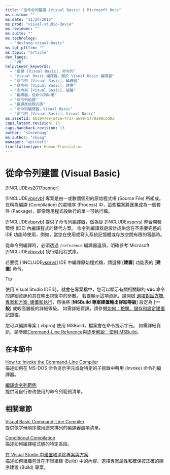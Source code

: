```yaml
---
title: "從命令列建置 (Visual Basic) | Microsoft Docs"
ms.custom: ""
ms.date: "11/24/2016"
ms.prod: "visual-studio-dev14"
ms.reviewer: ""
ms.suite: ""
ms.technology: 
  - "devlang-visual-basic"
ms.tgt_pltfrm: ""
ms.topic: "article"
dev_langs: 
  - "VB"
helpviewer_keywords: 
  - "組建 [Visual Basic]，命令列"
  - "Visual Basic 編譯器，關於 Visual Basic 編譯器"
  - "命令列 [Visual Basic]，編譯器"
  - "命令列 [Visual Basic]，建置"
  - "命令列 [Visual Basic]，組建"
  - "編譯器，從命令列叫用"
  - "命令列組建"
  - "編譯原始程式碼"
  - "命令列編譯器，Visual Basic"
  - "命令列 [Visual Basic]，Visual Basic"
ms.assetid: e61947e9-a42e-4717-a699-5f70a98cdd03
caps.latest.revision: 13
caps.handback.revision: 13
author: "stevehoag"
ms.author: "shoag"
manager: "wpickett"
translationtype: Human Translation
---
```

# 從命令列建置 (Visual Basic)
[!INCLUDE[vs2017banner](../../../csharp/includes/vs2017banner.md)]

[!INCLUDE[vbprvb](../../../csharp/programming-guide/concepts/linq/includes/vbprvb_md.md)] 專案是由一或數個個別的原始程式檔 \(Source File\) 所組成。  在稱為編譯 \(Compilation\) 的處理序 \(Process\) 中，這些檔案將匯集成為一個套件 \(Package\)，即像應用程式般執行的單一可執行檔。  
  
 [!INCLUDE[vbprvb](../../../csharp/programming-guide/concepts/linq/includes/vbprvb_md.md)] 提供了命令列編譯器，做為從 [!INCLUDE[vsprvs](../../../csharp/includes/vsprvs_md.md)] 整合開發環境 \(IDE\) 內編譯程式的替代方案。  命令列編譯器是設計成供您在不需要完整的 IDE 功能時使用，例如，當您在使用或寫入系統記憶體或存放空間有限的電腦時。  
  
 從命令列編譯時，必須透過 `/reference` 編譯器選項，明確參考 Microsoft [!INCLUDE[vbprvb](../../../csharp/programming-guide/concepts/linq/includes/vbprvb_md.md)] 執行階段程式庫。  
  
 若要從 [!INCLUDE[vsprvs](../../../csharp/includes/vsprvs_md.md)] IDE 中編譯原始程式檔，請選擇 \[**建置**\] 功能表的 \[**建置**\] 命令。  
  
> [!TIP]
>  使用 Visual Studio IDE 時，就會在專案檔中，您可以顯示有關相關聯的 **vbc** 命令的詳細資訊和其在輸出視窗中的參數。  若要顯示這項資訊，請開啟 [選項對話方塊, 專案和方案, 建置和執行](/visual-studio/ide/reference/options-dialog-box-projects-and-solutions-build-and-run)，然後將 \[**MSBuild 專案建置輸出詳細等級**\] 設定為 \[**一般**\] 或較高層級的詳細等級。  如需詳細資訊，請參閱[如何：檢閱、儲存和設定建置記錄檔](../Topic/How%20to:%20View,%20Save,%20and%20Configure%20Build%20Log%20Files.md)。  
  
 您可以編譯專案 \(.vbproj\) 使用 MSBuild，檔案會在命令提示字元。  如需詳細資訊，請參閱[Command\-Line Reference](/visual-studio/msbuild/msbuild-command-line-reference)與[逐步解說：使用 MSBuild](../Topic/Walkthrough:%20Using%20MSBuild.md)。  
  
## 在本節中  
 [How to: Invoke the Command\-Line Compiler](../../../visual-basic/reference/command-line-compiler/how-to-invoke-the-command-line-compiler.md)  
 描述如何在 MS\-DOS 命令提示字元或從特定的子目錄中叫用 \(Invoke\) 命令列編譯器。  
  
 [編譯命令列範例](../../../visual-basic/reference/command-line-compiler/sample-compilation-command-lines.md)  
 提供可自行修改使用的命令列範例清單。  
  
## 相關章節  
 [Visual Basic Command\-Line Compiler](../../../visual-basic/reference/command-line-compiler/index.md)  
 提供依字母順序或用途來排列的編譯器選項清單。  
  
 [Conditional Compilation](../../../visual-basic/programming-guide/program-structure/conditional-compilation.md)  
 描述如何編譯程式碼的特定區段。  
  
 [在 Visual Studio 中建置和清除專案與方案](/visual-studio/ide/building-and-cleaning-projects-and-solutions-in-visual-studio)  
 描述如何組織包含在不同組建 \(Build\) 中的內容、選擇專案屬性和確保按正確的順序建置 \(Build\) 專案。